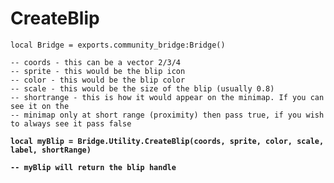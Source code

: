 # CreateBlip



<pre class="language-lua"><code class="lang-lua">local Bridge = exports.community_bridge:Bridge()

-- coords - this can be a vector 2/3/4
-- sprite - this would be the blip icon
-- color - this would be the blip color
-- scale - this would be the size of the blip (usually 0.8)
-- shortrange - this is how it would appear on the minimap. If you can see it on the
-- minimap only at short range (proximity) then pass true, if you wish to always see it pass false

<strong>local myBlip = Bridge.Utility.CreateBlip(coords, sprite, color, scale, label, shortRange)
</strong><strong>
</strong><strong>-- myBlip will return the blip handle
</strong>
</code></pre>

